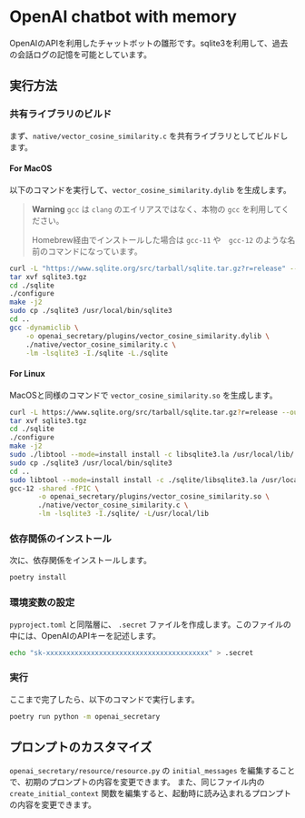 # OpenAI chatbot with memory

OpenAIのAPIを利用したチャットボットの雛形です。sqlite3を利用して、過去の会話ログの記憶を可能としています。

## 実行方法

### 共有ライブラリのビルド
まず、`native/vector_cosine_similarity.c` を共有ライブラリとしてビルドします。

#### For MacOS

以下のコマンドを実行して、`vector_cosine_similarity.dylib` を生成します。

> **Warning**
> `gcc` は `clang` のエイリアスではなく、本物の `gcc` を利用してください。
>
> Homebrew経由でインストールした場合は `gcc-11` や　`gcc-12` のような名前のコマンドになっています。

```bash
curl -L "https://www.sqlite.org/src/tarball/sqlite.tar.gz?r=release" --output sqlite3.tgz
tar xvf sqlite3.tgz
cd ./sqlite
./configure
make -j2
sudo cp ./sqlite3 /usr/local/bin/sqlite3
cd ..
gcc -dynamiclib \
    -o openai_secretary/plugins/vector_cosine_similarity.dylib \
    ./native/vector_cosine_similarity.c \
    -lm -lsqlite3 -I./sqlite -L./sqlite
```

#### For Linux

MacOSと同様のコマンドで `vector_cosine_similarity.so` を生成します。

```bash
curl -L https://www.sqlite.org/src/tarball/sqlite.tar.gz?r=release --output sqlite3.tgz
tar xvf sqlite3.tgz
cd ./sqlite
./configure
make -j2
sudo ./libtool --mode=install install -c libsqlite3.la /usr/local/lib/
sudo cp ./sqlite3 /usr/local/bin/sqlite3
cd ..
sudo libtool --mode=install install -c ./sqlite/libsqlite3.la /usr/local/lib
gcc-12 -shared -fPIC \
       -o openai_secretary/plugins/vector_cosine_similarity.so \
       ./native/vector_cosine_similarity.c \
       -lm -lsqlite3 -I./sqlite/ -L/usr/local/lib
```

### 依存関係のインストール

次に、依存関係をインストールします。

```bash
poetry install
```

### 環境変数の設定

`pyproject.toml` と同階層に、 `.secret` ファイルを作成します。このファイルの中には、OpenAIのAPIキーを記述します。

```bash
echo "sk-xxxxxxxxxxxxxxxxxxxxxxxxxxxxxxxxxxxxxxxx" > .secret
```

### 実行

ここまで完了したら、以下のコマンドで実行します。

```bash
poetry run python -m openai_secretary
```

## プロンプトのカスタマイズ

`openai_secretary/resource/resource.py` の `initial_messages` を編集することで、初期のプロンプトの内容を変更できます。
また、同じファイル内の `create_initial_context` 関数を編集すると、起動時に読み込まれるプロンプトの内容を変更できます。
